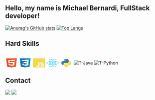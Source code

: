 ## Hello, my name is Michael Bernardi, FullStack developer!

[![Anurag's GitHub stats](https://github-readme-stats.vercel.app/api?username=michaelbernardi&show_icons=true&theme=radical)](https://github.com/michaelbernardi/github-readme-stats)
[![Top Langs](https://github-readme-stats.vercel.app/api/top-langs/?username=michaelbernardi&layout=compact&show_icons=true&theme=radical)](https://github.com/michaelbernardi/github-readme-stats)
 ## Hard Skills
<div style="display: inline_block"><br>
  <img align="center" alt="T-HTML" height="30" width="40" src="https://raw.githubusercontent.com/devicons/devicon/master/icons/html5/html5-original.svg">
  <img align="center" alt="T-CSS" height="30" width="40" src="https://raw.githubusercontent.com/devicons/devicon/master/icons/css3/css3-original.svg">
  <img align="center" alt="T-Js" height="30" width="40" src="https://raw.githubusercontent.com/devicons/devicon/master/icons/javascript/javascript-plain.svg">
  <img align="center" alt="T-React" height="30" width="40" src="https://raw.githubusercontent.com/devicons/devicon/master/icons/react/react-original.svg">
  
  <img align="center" alt="T-Python" height="30" width="40" src="https://raw.githubusercontent.com/devicons/devicon/master/icons/python/python-original.svg">
  <img align="center" alt="T-Java" height="40" width="40" src="https://cdn.jsdelivr.net/gh/devicons/devicon/icons/java/java-original-wordmark.svg" />

  
  <img align="center" alt="T-Python" height="60" width="50" src="https://cdn.jsdelivr.net/gh/devicons/devicon/icons/oracle/oracle-original.svg" />
          
</div>
  
  ## Contact
<div> 
  <a href = "mailto:michaelbernardi.silva@gmail.com"><img src="https://img.shields.io/badge/-Gmail-%23333?style=for-the-badge&logo=gmail&logoColor=white" target="_blank"></a>
  <a href="https://www.linkedin.com/in/michael-bernardi-6a249b24b/" target="_blank"><img src="https://img.shields.io/badge/-LinkedIn-%230077B5?style=for-the-badge&logo=linkedin&logoColor=white" target="_blank"></a> 
  
</div>
